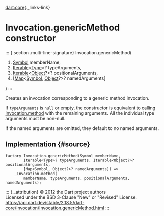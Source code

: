 [dart:core](../../dart-core/dart-core-library){._links-link}

Invocation.genericMethod constructor
====================================

::: {.section .multi-line-signature}
Invocation.genericMethod(

1.  [Symbol](../symbol-class) memberName,
2.  [Iterable](../iterable-class)\<[Type](../type-class)\>?
    typeArguments,
3.  [Iterable](../iterable-class)\<[Object](../object-class)?\>?
    positionalArguments,
4.  \[[Map](../map-class)\<[Symbol](../symbol-class),
    [Object](../object-class)?\>? namedArguments\]

)
:::

Creates an invocation corresponding to a generic method invocation.

If `typeArguments` is `null` or empty, the constructor is equivalent to
calling [Invocation.method](invocation.method) with the remaining
arguments. All the individual type arguments must be non-null.

If the named arguments are omitted, they default to no named arguments.

Implementation {#source}
--------------

``` {.language-dart data-language="dart"}
factory Invocation.genericMethod(Symbol memberName,
        Iterable<Type>? typeArguments, Iterable<Object?>? positionalArguments,
        [Map<Symbol, Object?>? namedArguments]) =>
    _Invocation.method(
        memberName, typeArguments, positionalArguments, namedArguments);
```

::: {._attribution}
© 2012 the Dart project authors\
Licensed under the BSD 3-Clause \"New\" or \"Revised\" License.\
<https://api.dart.dev/stable/2.18.5/dart-core/Invocation/Invocation.genericMethod.html>
:::
